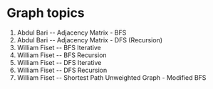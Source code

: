 # Graph topics 

1. Abdul Bari       -- Adjacency Matrix - BFS
2. Abdul Bari       -- Adjacency Matrix - DFS (Recursion)
3. William Fiset    -- BFS Iterative
4. William Fiset    -- BFS Recursion
5. William Fiset    -- DFS Iterative
6. William Fiset    -- DFS Recursion
7. William Fiset    -- Shortest Path Unweighted Graph - Modified BFS